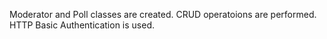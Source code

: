 Moderator and Poll classes are created. CRUD operatoions are performed. HTTP Basic Authentication is used.